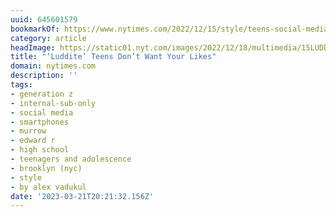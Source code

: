 ```yaml
---
uuid: 645601579
bookmarkOf: https://www.nytimes.com/2022/12/15/style/teens-social-media.html
category: article
headImage: https://static01.nyt.com/images/2022/12/18/multimedia/15LUDDITE-TEENS-4-c878/15LUDDITE-TEENS-4-c878-largeHorizontalJumbo.jpg
title: "‘Luddite’ Teens Don’t Want Your Likes"
domain: nytimes.com
description: ''
tags:
- generation z
- internal-sub-only
- social media
- smartphones
- murrow
- edward r
- high school
- teenagers and adolescence
- brooklyn (nyc)
- style
- by alex vadukul
date: '2023-03-21T20:21:32.156Z'
---
```



